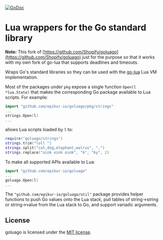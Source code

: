 [![GoDoc](https://godoc.org/github.com/epikur-io/goluago?status.svg)](https://godoc.org/github.com/epikur-io/goluago)

Lua wrappers for the Go standard library
========================================

**Note:** This fork of [https://github.com/Shopify/goluago](https://github.com/Shopify/goluago) just for the purpose so that it works with my own fork of go-lua that supports deadlines and timeouts. 

Wraps Go's standard libraries so they can be used with the [go-lua](https://github.com/epikur-io/go-lua) Lua VM implementation.

Most of the packages under `pkg` expose a single function `Open(l *lua.State)` that makes the corresponding Go package available to Lua scripts. For example:
```go
import "github.com/epikur-io/goluago/pkg/strings"
...
strings.Open(l)
...
```
allows Lua scripts loaded by `l` to:
```lua
require("goluago/strings")
strings.trim("loll ")
strings.split("cat,dog,elephant,walrus", ",")
strings.replace("oink oink oink", "k", "ky", 2)
```

To make all supported APIs available to Lua:
```go
import "github.com/epikur-io/goluago"
...
goluago.Open(l)
...
```

The `"github.com/epikur-io/goluago/util"` package provides helper functions to push Go values onto the Lua stack, pull tables of string->string or string->value from the Lua stack to Go, and support variadic arguments.

License
-------

goluago is licensed under the [MIT license](https://github.com/epikur-io/goluago/blob/master/LICENSE.md).
